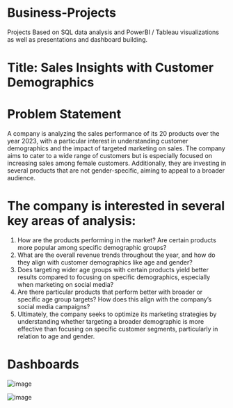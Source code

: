 # Business-Projects
Projects Based on SQL data analysis and PowerBI / Tableau visualizations as well as presentations and dashboard building.

# Title: Sales Insights with Customer Demographics

# Problem Statement
A company is analyzing the sales performance of its 20 products over the year 2023, with a particular interest in understanding customer demographics and the impact of targeted marketing on sales. The company aims to cater to a wide range of customers but is especially focused on increasing sales among female customers. Additionally, they are investing in several products that are not gender-specific, aiming to appeal to a broader audience.

# The company is interested in several key areas of analysis:

1. How are the products performing in the market? Are certain products more popular among specific demographic groups?
2. What are the overall revenue trends throughout the year, and how do they align with customer demographics like age and gender?
3. Does targeting wider age groups with certain products yield better results compared to focusing on specific demographics, especially when marketing on social media?
4. Are there particular products that perform better with broader or specific age group targets? How does this align with the company’s social media campaigns?
5. Ultimately, the company seeks to optimize its marketing strategies by understanding whether targeting a broader demographic is more effective than focusing on specific customer segments, particularly in relation to age and gender.
# Dashboards

![image](https://github.com/user-attachments/assets/ed2eb62b-0c95-44ab-8c42-1bd99c7d889e)


![image](https://github.com/user-attachments/assets/39c95d1d-620c-4b23-b0bd-3ace5e1c881f)
